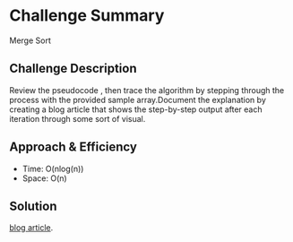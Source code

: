 # Challenge Summary
<!-- Short summary or background information -->
Merge Sort 
## Challenge Description
<!-- Description of the challenge -->
Review the pseudocode , then trace the algorithm by stepping through the process with the provided sample array.Document the explanation by creating a blog article that shows the step-by-step output after each iteration through some sort of visual.

## Approach & Efficiency
<!-- What approach did you take? Why? What is the Big O space/time for this approach? -->
- Time: O(nlog(n))
- Space: O(n)

## Solution
<!-- Embedded whiteboard image -->
[blog article]().